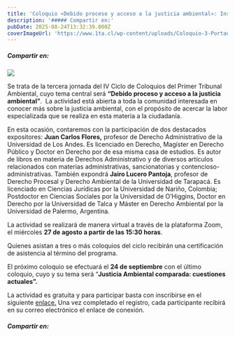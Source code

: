 ```yaml
---
title: 'Coloquio «Debido proceso y acceso a la justicia ambiental»: Inscripciones abiertas'
description: '##### Compartir en:'
pubDate: 2025-08-24T13:32:39.000Z
coverImageUrl: 'https://www.1ta.cl/wp-content/uploads/Coloquio-3-Portada-Sitio-Web.jpg'
---
```


##### Compartir en:

[](https://www.linkedin.com/sharing/share-offsite/?url= 'Add this to LinkedIn')[](https://twitter.com/intent/tweet?text=%20-%20%20 'Share this on X')[](https://api.whatsapp.com/send?text=%20 'WhatsApp')[](https://www.facebook.com/share.php?u= 'Share this on Facebook')[](# 'More share links')

[![](https://www.1ta.cl/wp-content/uploads/Coloquio-3-Portada-Sitio-Web.jpg)](https://www.1ta.cl/wp-content/uploads/Coloquio-3-Portada-Sitio-Web.jpg)

Se trata de la tercera jornada del IV Ciclo de Coloquios del Primer Tribunal Ambiental, cuyo tema central será **“Debido proceso y acceso a la justicia ambiental”**.  La actividad está abierta a toda la comunidad interesada en conocer más sobre la justicia ambiental, con el propósito de acercar la labor especializada que se realiza en esta materia a la ciudadanía.

En esta ocasión, contaremos con la participación de dos destacados expositores: **Juan Carlos Flores,** profesor de Derecho Administrativo de la Universidad de Los Andes. Es licenciado en Derecho, Magíster en Derecho Público y Doctor en Derecho por de esa misma casa de estudios. Es autor de libros en materia de Derechos Administrativo y de diversos artículos relacionados con materias administrativas, sancionatorias y contencioso- administrativas. También expondrá **Jairo Lucero Pantoja**, profesor de Derecho Procesal y Derecho Ambiental de la Universidad de Tarapacá. Es licenciado en Ciencias Jurídicas por la Universidad de Nariño, Colombia; Postdoctor en Ciencias Sociales por la Universidad de O’Higgins, Doctor en Derecho por la Universidad de Talca y Máster en Derecho Ambiental por la Universidad de Palermo, Argentina.

La actividad se realizará de manera virtual a través de la plataforma Zoom, el miércoles **27 de agosto a partir de las 15:30 horas**.

Quienes asistan a tres o más coloquios del ciclo recibirán una certificación de asistencia al término del programa.

El próximo coloquio se efectuará el **24 de septiembre** con el último coloquio, cuyo y su tema será “**Justicia Ambiental comparada: cuestiones actuales”.**

La actividad es gratuita y para participar basta con inscribirse en el siguiente [enlace.](https://forms.office.com/pages/responsepage.aspx?id=BUvaTdBdBk-juAMleK2VyNJRPqoxb71CuCfsSdrdFC9UNENVVzk1UFRCMksxUExTOUswVVhSV0VORi4u&route=shorturl) Una vez completado el registro, cada participante recibirá en su correo electrónico el enlace de conexión.

##### Compartir en:

[](https://www.linkedin.com/sharing/share-offsite/?url= 'Add this to LinkedIn')[](https://twitter.com/intent/tweet?text=%20-%20%20 'Share this on X')[](https://api.whatsapp.com/send?text=%20 'WhatsApp')[](https://www.facebook.com/share.php?u= 'Share this on Facebook')[](# 'More share links')
